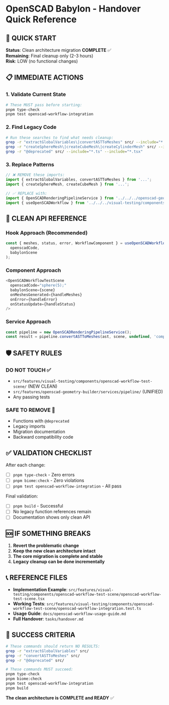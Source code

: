 # OpenSCAD Babylon - Handover Quick Reference

## 🚀 **QUICK START**

**Status**: Clean architecture migration **COMPLETE** ✅  
**Remaining**: Final cleanup only (2-3 hours)  
**Risk**: LOW (no functional changes)

## 📋 **IMMEDIATE ACTIONS**

### **1. Validate Current State**
```bash
# These MUST pass before starting:
pnpm type-check
pnpm test openscad-workflow-integration
```

### **2. Find Legacy Code**
```bash
# Run these searches to find what needs cleanup:
grep -r "extractGlobalVariables\|convertASTToMeshes" src/ --include="*.ts" --include="*.tsx"
grep -r "createSphereMesh\|createCubeMesh\|createCylinderMesh" src/ --include="*.ts" --include="*.tsx"
grep -r "@deprecated" src/ --include="*.ts" --include="*.tsx"
```

### **3. Replace Patterns**
```typescript
// ❌ REMOVE these imports:
import { extractGlobalVariables, convertASTToMeshes } from '...';
import { createSphereMesh, createCubeMesh } from '...';

// ✅ REPLACE with:
import { OpenSCADRenderingPipelineService } from '../../../openscad-geometry-builder/services/pipeline/openscad-rendering-pipeline';
import { useOpenSCADWorkflow } from '../../../visual-testing/components/openscad-workflow-test-scene/openscad-workflow-test-scene';
```

## 🎯 **CLEAN API REFERENCE**

### **Hook Approach (Recommended)**
```typescript
const { meshes, status, error, WorkflowComponent } = useOpenSCADWorkflow(
  openscadCode, 
  babylonScene
);
```

### **Component Approach**
```typescript
<OpenSCADWorkflowTestScene
  openscadCode="sphere(5);"
  babylonScene={scene}
  onMeshesGenerated={handleMeshes}
  onError={handleError}
  onStatusUpdate={handleStatus}
/>
```

### **Service Approach**
```typescript
const pipeline = new OpenSCADRenderingPipelineService();
const result = pipeline.convertASTToMeshes(ast, scene, undefined, 'component-name');
```

## 🛡️ **SAFETY RULES**

### **DO NOT TOUCH** ✅
- `src/features/visual-testing/components/openscad-workflow-test-scene/` (NEW CLEAN)
- `src/features/openscad-geometry-builder/services/pipeline/` (UNIFIED)
- Any passing tests

### **SAFE TO REMOVE** 🧹
- Functions with `@deprecated`
- Legacy imports
- Migration documentation
- Backward compatibility code

## ✅ **VALIDATION CHECKLIST**

After each change:
- [ ] `pnpm type-check` - Zero errors
- [ ] `pnpm biome:check` - Zero violations
- [ ] `pnpm test openscad-workflow-integration` - All pass

Final validation:
- [ ] `pnpm build` - Successful
- [ ] No legacy function references remain
- [ ] Documentation shows only clean API

## 🆘 **IF SOMETHING BREAKS**

1. **Revert the problematic change**
2. **Keep the new clean architecture intact**
3. **The core migration is complete and stable**
4. **Legacy cleanup can be done incrementally**

## 📞 **REFERENCE FILES**

- **Implementation Example**: `src/features/visual-testing/components/openscad-workflow-test-scene/openscad-workflow-test-scene.tsx`
- **Working Tests**: `src/features/visual-testing/components/openscad-workflow-test-scene/openscad-workflow-integration.test.ts`
- **Usage Guide**: `docs/openscad-workflow-usage-guide.md`
- **Full Handover**: `tasks/handover.md`

## 🎉 **SUCCESS CRITERIA**

```bash
# These commands should return NO RESULTS:
grep -r "extractGlobalVariables" src/
grep -r "convertASTToMeshes" src/
grep -r "@deprecated" src/

# These commands MUST succeed:
pnpm type-check
pnpm biome:check
pnpm test openscad-workflow-integration
pnpm build
```

**The clean architecture is COMPLETE and READY** ✅
